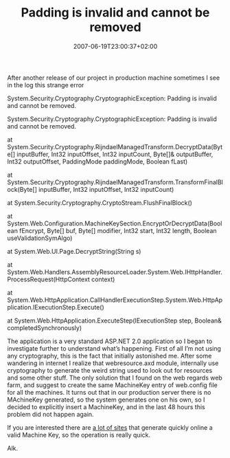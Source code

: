 ﻿---
title: "Padding is invalid and cannot be removed"
description: ""
date: 2007-06-19T23:00:37+02:00
draft: false
tags: []
categories: [General]
---
After another release of our project in production machine sometimes I see in the log this strange error

System.Security.Cryptography.CryptographicException: Padding is invalid and cannot be removed.

System.Security.Cryptography.CryptographicException: Padding is invalid and cannot be removed.

at System.Security.Cryptography.RijndaelManagedTransform.DecryptData(Byte[] inputBuffer, Int32 inputOffset, Int32 inputCount, Byte[]& outputBuffer, Int32 outputOffset, PaddingMode paddingMode, Boolean fLast)

at System.Security.Cryptography.RijndaelManagedTransform.TransformFinalBlock(Byte[] inputBuffer, Int32 inputOffset, Int32 inputCount)

at System.Security.Cryptography.CryptoStream.FlushFinalBlock()

at System.Web.Configuration.MachineKeySection.EncryptOrDecryptData(Boolean fEncrypt, Byte[] buf, Byte[] modifier, Int32 start, Int32 length, Boolean useValidationSymAlgo)

at System.Web.UI.Page.DecryptString(String s)

at System.Web.Handlers.AssemblyResourceLoader.System.Web.IHttpHandler.ProcessRequest(HttpContext context)

at System.Web.HttpApplication.CallHandlerExecutionStep.System.Web.HttpApplication.IExecutionStep.Execute()

at System.Web.HttpApplication.ExecuteStep(IExecutionStep step, Boolean& completedSynchronously)

The application is a very standard ASP.NET 2.0 application so I began to investigate further to understand what’s happening. First of all I’m not using any cryptography, this is the fact that initially astonished me. After some wandering in internet I realize that webresource.axd module, internally use cryptography to generate the weird string used to look out for resources and some other stuff. The only solution that I found on the web regards web farm, and suggest to create the same MachineKey entry of web.config file for all the machines. It turns out that in our production server there is no MAchineKey generated, so the system generates one on his own, so I decided to explicitly insert a MachineKey, and in the last 48 hours this problem did not happen again.

If you are interested there are [a lot of sites](http://www.developmentnow.com/articles/machinekey_generator.aspx) that generate quickly online a valid Machine Key,  so the operation is really quick.

Alk.
